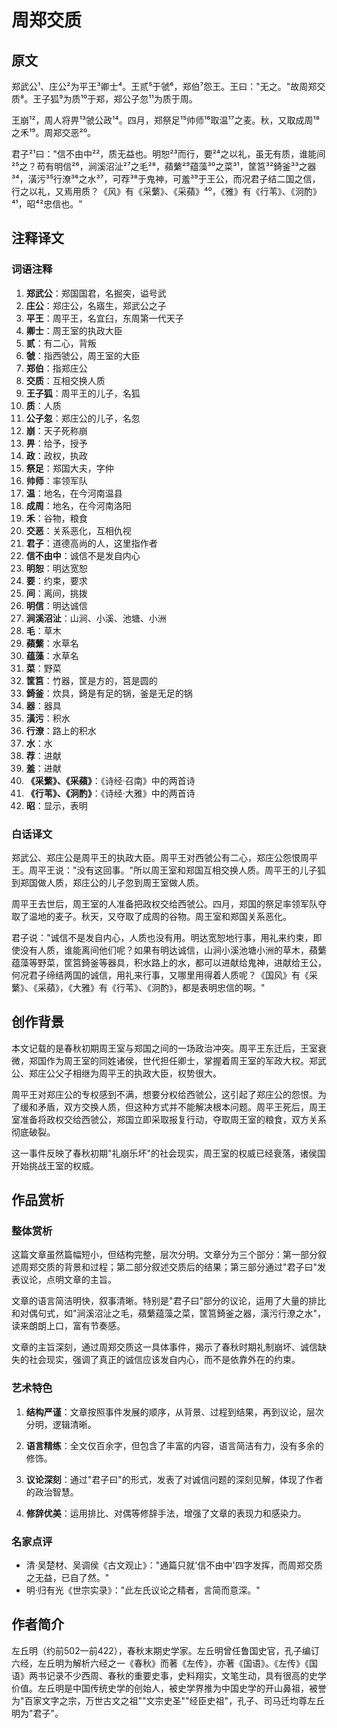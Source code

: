 # 周郑交质

## 原文

郑武公¹、庄公²为平王³卿士⁴。王贰⁵于虢⁶，郑伯⁷怨王。王曰："无之。"故周郑交质⁸。王子狐⁹为质¹⁰于郑，郑公子忽¹¹为质于周。

王崩¹²，周人将畀¹³虢公政¹⁴。四月，郑祭足¹⁵帅师¹⁶取温¹⁷之麦。秋，又取成周¹⁸之禾¹⁹。周郑交恶²⁰。

君子²¹曰："信不由中²²，质无益也。明恕²³而行，要²⁴之以礼，虽无有质，谁能间²⁵之？苟有明信²⁶，涧溪沼沚²⁷之毛²⁸，蘋蘩²⁹蕴藻³⁰之菜³¹，筐筥³²錡釜³³之器³⁴，潢污³⁵行潦³⁶之水³⁷，可荐³⁸于鬼神，可羞³⁹于王公，而况君子结二国之信，行之以礼，又焉用质？《风》有《采蘩》、《采蘋》⁴⁰，《雅》有《行苇》、《泂酌》⁴¹，昭⁴²忠信也。"

## 注释译文

### 词语注释

1. **郑武公**：郑国国君，名掘突，谥号武
2. **庄公**：郑庄公，名寤生，郑武公之子
3. **平王**：周平王，名宜臼，东周第一代天子
4. **卿士**：周王室的执政大臣
5. **贰**：有二心，背叛
6. **虢**：指西虢公，周王室的大臣
7. **郑伯**：指郑庄公
8. **交质**：互相交换人质
9. **王子狐**：周平王的儿子，名狐
10. **质**：人质
11. **公子忽**：郑庄公的儿子，名忽
12. **崩**：天子死称崩
13. **畀**：给予，授予
14. **政**：政权，执政
15. **祭足**：郑国大夫，字仲
16. **帅师**：率领军队
17. **温**：地名，在今河南温县
18. **成周**：地名，在今河南洛阳
19. **禾**：谷物，粮食
20. **交恶**：关系恶化，互相仇视
21. **君子**：道德高尚的人，这里指作者
22. **信不由中**：诚信不是发自内心
23. **明恕**：明达宽恕
24. **要**：约束，要求
25. **间**：离间，挑拨
26. **明信**：明达诚信
27. **涧溪沼沚**：山涧、小溪、池塘、小洲
28. **毛**：草木
29. **蘋蘩**：水草名
30. **蕴藻**：水草名
31. **菜**：野菜
32. **筐筥**：竹器，筐是方的，筥是圆的
33. **錡釜**：炊具，錡是有足的锅，釜是无足的锅
34. **器**：器具
35. **潢污**：积水
36. **行潦**：路上的积水
37. **水**：水
38. **荐**：进献
39. **羞**：进献
40. **《采蘩》、《采蘋》**：《诗经·召南》中的两首诗
41. **《行苇》、《泂酌》**：《诗经·大雅》中的两首诗
42. **昭**：显示，表明

### 白话译文

郑武公、郑庄公是周平王的执政大臣。周平王对西虢公有二心，郑庄公怨恨周平王。周平王说："没有这回事。"所以周王室和郑国互相交换人质。周平王的儿子狐到郑国做人质，郑庄公的儿子忽到周王室做人质。

周平王去世后，周王室的人准备把政权交给西虢公。四月，郑国的祭足率领军队夺取了温地的麦子。秋天，又夺取了成周的谷物。周王室和郑国关系恶化。

君子说："诚信不是发自内心，人质也没有用。明达宽恕地行事，用礼来约束，即使没有人质，谁能离间他们呢？如果有明达诚信，山涧小溪池塘小洲的草木，蘋蘩蕴藻等野菜，筐筥錡釜等器具，积水路上的水，都可以进献给鬼神，进献给王公，何况君子缔结两国的诚信，用礼来行事，又哪里用得着人质呢？《国风》有《采蘩》、《采蘋》，《大雅》有《行苇》、《泂酌》，都是表明忠信的啊。"

## 创作背景

本文记载的是春秋初期周王室与郑国之间的一场政治冲突。周平王东迁后，王室衰微，郑国作为周王室的同姓诸侯，世代担任卿士，掌握着周王室的军政大权。郑武公、郑庄公父子相继为周平王的执政大臣，权势很大。

周平王对郑庄公的专权感到不满，想要分权给西虢公，这引起了郑庄公的怨恨。为了缓和矛盾，双方交换人质，但这种方式并不能解决根本问题。周平王死后，周王室准备将政权交给西虢公，郑国立即采取报复行动，夺取周王室的粮食，双方关系彻底破裂。

这一事件反映了春秋初期"礼崩乐坏"的社会现实，周王室的权威已经衰落，诸侯国开始挑战王室的权威。

## 作品赏析

### 整体赏析

这篇文章虽然篇幅短小，但结构完整，层次分明。文章分为三个部分：第一部分叙述周郑交质的背景和过程；第二部分叙述交质后的结果；第三部分通过"君子曰"发表议论，点明文章的主旨。

文章的语言简洁明快，叙事清晰。特别是"君子曰"部分的议论，运用了大量的排比和对偶句式，如"涧溪沼沚之毛，蘋蘩蕴藻之菜，筐筥錡釜之器，潢污行潦之水"，读来朗朗上口，富有节奏感。

文章的主旨深刻，通过周郑交质这一具体事件，揭示了春秋时期礼制崩坏、诚信缺失的社会现实，强调了真正的诚信应该发自内心，而不是依靠外在的约束。

### 艺术特色

1. **结构严谨**：文章按照事件发展的顺序，从背景、过程到结果，再到议论，层次分明，逻辑清晰。

2. **语言精练**：全文仅百余字，但包含了丰富的内容，语言简洁有力，没有多余的修饰。

3. **议论深刻**：通过"君子曰"的形式，发表了对诚信问题的深刻见解，体现了作者的政治智慧。

4. **修辞优美**：运用排比、对偶等修辞手法，增强了文章的表现力和感染力。

### 名家点评

* 清·吴楚材、吴调侯《古文观止》："通篇只就'信不由中'四字发挥，而周郑交质之无益，已自了然。"
* 明·归有光《世宗实录》："此左氏议论之精者，言简而意深。"

## 作者简介

左丘明（约前502一前422），春秋末期史学家。左丘明曾任鲁国史官，孔子编订六经，左丘明为解析六经之一《春秋》而著《左传》，亦著《国语》。《左传》《国语》两书记录不少西周、春秋的重要史事，史料翔实，文笔生动，具有很高的史学价值。左丘明是中国传统史学的创始人，被史学界推为中国史学的开山鼻祖，被誉为"百家文字之宗，万世古文之祖""文宗史圣""经臣史祖"，孔子、司马迁均尊左丘明为"君子"。